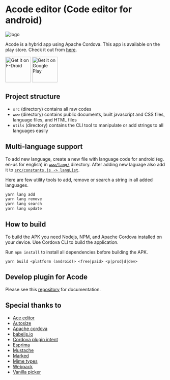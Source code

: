 # Acode editor (Code editor for android)

![logo](./res/icon/android/ic_launcher-web.png)

Acode is a hybrid app using Apache Cordova. This app is available on the play store. Check it out from [here](https://acode.foxdebug.com).

[<img src="https://fdroid.gitlab.io/artwork/badge/get-it-on.png"
     alt="Get it on F-Droid"
     height="80">](https://f-droid.org/packages/com.foxdebug.acode/)
[<img src="https://play.google.com/intl/en_us/badges/images/generic/en-play-badge.png"
     alt="Get it on Google Play"
     height="80">](https://play.google.com/store/apps/details?id=com.foxdebug.acodefree)

## Project structure

- `src` (directory) contains all raw codes
- `www` (directory) contains public documents, built javascript and CSS files, language files, and HTML files
- `utils` (directory) contains the CLI tool to manipulate or add strings to all languages easily

## Multi-language support

To add new language, create a new file with language code for android (eg. en-us for english) in [`www/lang/`](https://github.com/deadlyjack/Acode/tree/main/www/lang) directory. After adding new laguage also add it to [`src/constants.js -> langList`](https://github.com/deadlyjack/Acode/blob/main/src/lib/constants.js#L89).

Here are few utility tools to add, remove or search a string in all added languages.

```bash
yarn lang add
yarn lang remove
yarn lang search
yarn lang update
```

## How to build

To build the APK you need Nodejs, NPM, and Apache Cordova installed on your device. Use Cordova CLI to build the application.

Run `npm install` to install all dependencies before building the APK.

`yarn build <platform (android)> <free|paid> <p|prod|d|dev>`

## Develop plugin for Acode

Please see this [repository](https://github.com/deadlyjack/acode-plugin) for documentation.
## Special thanks to

- [Ace editor](https://ace.c9.io/)
- [Autosize](http://www.jacklmoore.com/autosize/)
- [Apache cordova](https://cordova.apache.org/)
- [babeljs.io](https://babeljs.io/)
- [Cordova plugin intent](https://github.com/napolitano/cordova-plugin-intent)
- [Esprima](https://esprima.org/)
- [Mustache](https://github.com/janl/mustache.js)
- [Marked](https://marked.js.org/)
- [Mime types](https://www.npmjs.com/package/mime-types)
- [Webpack](https://webpack.js.org/)
- [Vanilla picker](https://vanilla-picker.js.org/)

